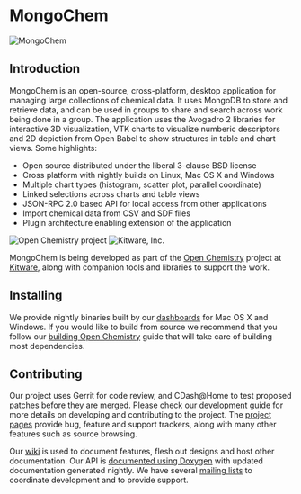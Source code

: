 MongoChem
=========
![MongoChem][MongoChemLogo]

Introduction
------------

MongoChem is an open-source, cross-platform, desktop application for managing
large collections of chemical data. It uses MongoDB to store and retrieve
data, and can be used in groups to share and search across work being done in
a group. The application uses the Avogadro 2 libraries for interactive 3D
visualization, VTK charts to visualize numberic descriptors and 2D depiction
from Open Babel to show structures in table and chart views. Some highlights:

* Open source distributed under the liberal 3-clause BSD license
* Cross platform with nightly builds on Linux, Mac OS X and Windows
* Multiple chart types (histogram, scatter plot, parallel coordinate)
* Linked selections across charts and table views
* JSON-RPC 2.0 based API for local access from other applications
* Import chemical data from CSV and SDF files
* Plugin architecture enabling extension of the application

![Open Chemistry project][OpenChemistryLogo]
![Kitware, Inc.][KitwareLogo]

MongoChem is being developed as part of the [Open Chemistry][OpenChemistry]
project at [Kitware][Kitware], along with companion tools and libraries to
support the work.

Installing
----------

We provide nightly binaries built by our [dashboards][Dashboard] for Mac OS
X and Windows. If you would like to build from source we recommend that you
follow our [building Open Chemistry][Build] guide that will take care of
building most dependencies.

Contributing
------------

Our project uses Gerrit for code review, and CDash@Home to test proposed
patches before they are merged. Please check our [development][Development]
guide for more details on developing and contributing to the project. The
[project pages][Projects] provide bug, feature and support trackers, along
with many other features such as source browsing.

Our [wiki][Wiki] is used to document features, flesh out designs and host other
documentation. Our API is [documented using Doxygen][Doxygen] with updated
documentation generated nightly. We have several [mailing lists][MailingLists]
to coordinate development and to provide support.

  [MongoChemLogo]: http://openchemistry.org/files/logos/mongochem.png "MongoChem"
  [OpenChemistry]: http://openchemistry.org/ "Open Chemistry Project"
  [OpenChemistryLogo]: http://openchemistry.org/opensourcelogos/openchem100.png "Open Chemistry"
  [Kitware]: http://kitware.com/ "Kitware, Inc."
  [KitwareLogo]: http://www.kitware.com/img/small_logo_over.png "Kitware"
  [Dashboard]: http://cdash.openchemistry.org/index.php?project=MongoChem "MongoChem Dashboard"
  [Build]: http://wiki.openchemistry.org/Build "Building MongoChem"
  [Development]: http://wiki.openchemistry.org/Development "Development guide"
  [Projects]: http://projects.openchemistry.org/ "Project trackers"
  [Wiki]: http://wiki.openchemistry.org/ "Open Chemistry wiki"
  [Doxygen]: http://doc.openchemistry.org/mongochem/api/ "API documentation"
  [MailingLists]: http://openchemistry.org/OpenChemistry/help/mailing.html
